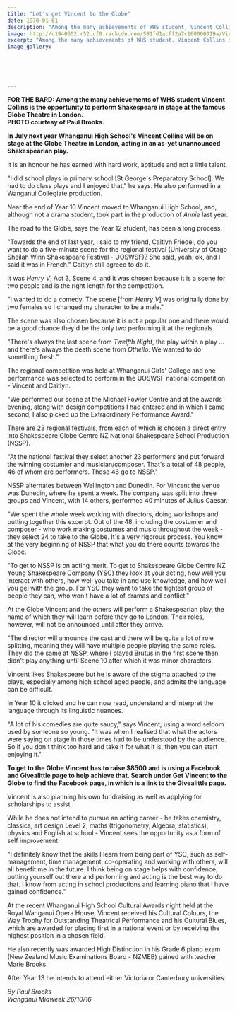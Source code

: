 ```yaml
---
title: "Let's get Vincent to the Globe"
date: 1970-01-01
description: "Among the many achievements of WHS student, Vincent Collins is the opportunity to perform Shakespeare in stage at the famous Globe Theatre in London..."
image: http://c1940652.r52.cf0.rackcdn.com/581fd1acff2a7c160000019a/Vincent-Collins-going-to-Globe-Theatre-in-London-RCP-26-Oct-2016.jpg
excerpt: "Among the many achievements of WHS student, Vincent Collins is the opportunity to perform Shakespeare in stage at the famous Globe Theatre in London..."
image_gallery:
    
    
    
    
    
---
```


<p><strong>FOR THE BARD: Among the many achievements of WHS student Vincent Collins is the opportunity to perform Shakespeare in stage at the famous Globe Theatre in London.&nbsp;<br />PHOTO courtesy of Paul Brooks.&nbsp;</strong></p>
<p><strong>In July next year Whanganui High School's Vincent Collins will be on stage at the Globe Theatre in London, acting in an as-yet unannounced Shakespearian play.</strong></p>
<p>It is an honour he has earned with hard work, aptitude and not a little talent.</p>
<p>"I did school plays in primary school [St George's Preparatory School]. We had to do class plays and I enjoyed that," he says. He also performed in a Wanganui Collegiate production.</p>
<p>Near the end of Year 10 Vincent moved to Whanganui High School, and, although not a drama student, took part in the production of&nbsp;<em>Annie</em>&nbsp;last year.</p>
<p>The road to the Globe, says the Year 12 student, has been a long process.</p>
<p>"Towards the end of last year, I said to my friend, Caitlyn Friedel, do you want to do a five-minute scene for the regional festival (University of Otago Sheilah Winn Shakespeare Festival - UOSWSF)? She said, yeah, ok, and I said it was in French." Caitlyn still agreed to do it.</p>
<p>It was&nbsp;<em>Henry V</em>, Act 3, Scene 4, and it was chosen because it is a scene for two people and is the right length for the competition.</p>
<p>"I wanted to do a comedy. The scene [from&nbsp;<em>Henry V</em>] was originally done by two females so I changed my character to be a male."</p>
<p>The scene was also chosen because it is not a popular one and there would be a good chance they'd be the only two performing it at the regionals.</p>
<p>"There's always the last scene from&nbsp;<em>Twelfth Night</em>, the play within a play ... and there's always the death scene from&nbsp;<em>Othello</em>. We wanted to do something fresh."</p>
<p>The regional competition was held at Whanganui Girls' College and one performance was selected to perform in the UOSWSF national competition - Vincent and Caitlyn.</p>
<p>"We performed our scene at the Michael Fowler Centre and at the awards evening, along with design competitions I had entered and in which I came second, I also picked up the Extraordinary Performance Award."</p>
<p>There are 23 regional festivals, from each of which is chosen a direct entry into Shakespeare Globe Centre NZ National Shakespeare School Production (NSSP).</p>
<p>"At the national festival they select another 23 performers and put forward the winning costumier and musician/composer. That's a total of 48 people, 46 of whom are performers. Those 46 go to NSSP."</p>
<p>NSSP alternates between Wellington and Dunedin. For Vincent the venue was Dunedin, where he spent a week. The company was split into three groups and Vincent, with 14 others, performed 40 minutes of Julius Caesar.</p>
<p>"We spent the whole week working with directors, doing workshops and putting together this excerpt. Out of the 48, including the costumier and composer - who work making costumes and music throughout the week - they select 24 to take to the Globe. It's a very rigorous process. You know at the very beginning of NSSP that what you do there counts towards the Globe.</p>
<p>"To get to NSSP is on acting merit. To get to Shakespeare Globe Centre NZ Young Shakespeare Company (YSC) they look at your acting, how well you interact with others, how well you take in and use knowledge, and how well you gel with the group. For YSC they want to take the tightest group of people they can, who won't have a lot of dramas and conflict."</p>
<p>At the Globe Vincent and the others will perform a Shakespearian play, the name of which they will learn before they go to London. Their roles, however, will not be announced until after they arrive.</p>
<p>"The director will announce the cast and there will be quite a lot of role splitting, meaning they will have multiple people playing the same roles. They did the same at NSSP, where I played Brutus in the first scene then didn't play anything until Scene 10 after which it was minor characters.</p>
<p>Vincent likes Shakespeare but he is aware of the stigma attached to the plays, especially among high school aged people, and admits the language can be difficult.</p>
<p>In Year 10 it clicked and he can now read, understand and interpret the language through its linguistic nuances.</p>
<p>"A lot of his comedies are quite saucy," says Vincent, using a word seldom used by someone so young. "It was when I realised that what the actors were saying on stage in those times had to be understood by the audience. So if you don't think too hard and take it for what it is, then you can start enjoying it."</p>
<p><strong>To get to the Globe Vincent has to raise $8500</strong> <strong>and is using a Facebook and Givealittle page to help achieve that. Search under Get Vincent to the Globe to find the Facebook page, in which is a link to the Givealittle page.</strong></p>
<p>Vincent is also planning his own fundraising as well as applying for scholarships to assist.</p>
<p>While he does not intend to pursue an acting career - he takes chemistry, classics, art design Level 2, maths (trigonometry, Algebra, statistics), physics and English at school - Vincent sees the opportunity as a form of self improvement.</p>
<p>"I definitely know that the skills I learn from being part of YSC, such as self-management, time management, co-operating and working with others, will all benefit me in the future. I think being on stage helps with confidence, putting yourself out there and performing and acting is the best way to do that. I know from acting in school productions and learning piano that I have gained confidence."</p>
<p>At the recent Whanganui High School Cultural Awards night held at the Royal Wanganui Opera House, Vincent received his Cultural Colours, the Way Trophy for Outstanding Theatrical Performance and his Cultural Blues, which are awarded for placing first in a national event or by receiving the highest position in a chosen field.</p>
<p>He also recently was awarded High Distinction in his Grade 6 piano exam (New Zealand Music Examinations Board - NZMEB) gained with teacher Marie Brooks.</p>
<p>After Year 13 he intends to attend either Victoria or Canterbury universities.</p>
<p><em>By Paul Brooks</em><br /><em>Wanganui Midweek 26/10/16</em></p>


